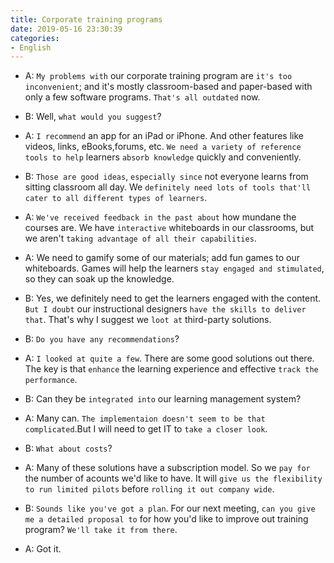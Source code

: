 ```yaml
---
title: Corporate training programs
date: 2019-05-16 23:30:39
categories:
- English
---
```


- A: `My problems with` our corporate training program are `it's too inconvenient`; and it's mostly classroom-based and paper-based with only a few software programs. `That's all outdated` now. 

- B: Well, `what would you suggest`?

- A: `I recommend` an app for an iPad or iPhone. And other features like videos, links, eBooks,forums, etc. `We need a variety of reference tools to help` learners `absorb knowledge` quickly and conveniently.
  
- B: `Those are good ideas`, `especially since` not everyone learns from sitting classroom all day. We `definitely need lots of tools that'll cater to all different types of learners`. 

- A: `We've received feedback in the past about` how mundane the courses are. We have `interactive` whiteboards in our classrooms, but we aren't `taking advantage of all their capabilities`.

- A: We need to gamify some of our materials; add fun games to our whiteboards. Games will help the learners `stay engaged and stimulated`, so they can soak up the knowledge.

- B: Yes, we definitely need to get the learners engaged with the content.  `But I doubt` our instructional designers `have the skills to deliver that`. That's why I suggest we `loot at` third-party solutions.

- B: `Do you have any recommendations`?

- A: `I looked at quite a few`. There are some good solutions out there. The key is that `enhance` the learning experience and effective `track the performance`.

- B: Can they be `integrated into` our learning management system?

- A: Many can. `The implementaion doesn't seem to be that complicated`.But I will need to get IT to `take a closer look`. 

- B: `What about costs`?

- A: Many of these solutions have a subscription model. So we `pay for` the number of acounts we'd like to have. It will `give us the flexibility to run limited pilots` before `rolling it out company wide`.

- B: `Sounds like you've got a plan`. For our next meeting, `can you give me a detailed proposal to` for how you'd like to improve out training program? `We'll take it from there`. 

- A: Got it.